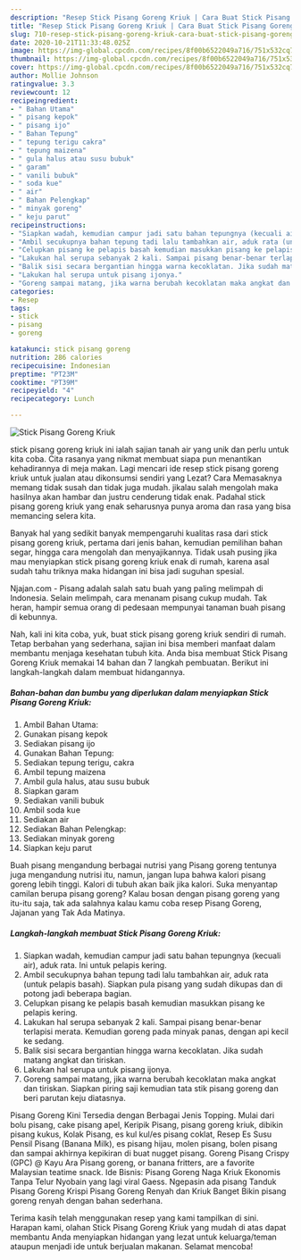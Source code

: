```yaml
---
description: "Resep Stick Pisang Goreng Kriuk | Cara Buat Stick Pisang Goreng Kriuk Yang Bisa Manjain Lidah"
title: "Resep Stick Pisang Goreng Kriuk | Cara Buat Stick Pisang Goreng Kriuk Yang Bisa Manjain Lidah"
slug: 710-resep-stick-pisang-goreng-kriuk-cara-buat-stick-pisang-goreng-kriuk-yang-bisa-manjain-lidah
date: 2020-10-21T11:33:48.025Z
image: https://img-global.cpcdn.com/recipes/8f00b6522049a716/751x532cq70/stick-pisang-goreng-kriuk-foto-resep-utama.jpg
thumbnail: https://img-global.cpcdn.com/recipes/8f00b6522049a716/751x532cq70/stick-pisang-goreng-kriuk-foto-resep-utama.jpg
cover: https://img-global.cpcdn.com/recipes/8f00b6522049a716/751x532cq70/stick-pisang-goreng-kriuk-foto-resep-utama.jpg
author: Mollie Johnson
ratingvalue: 3.3
reviewcount: 12
recipeingredient:
- " Bahan Utama"
- " pisang kepok"
- " pisang ijo"
- " Bahan Tepung"
- " tepung terigu cakra"
- " tepung maizena"
- " gula halus atau susu bubuk"
- " garam"
- " vanili bubuk"
- " soda kue"
- " air"
- " Bahan Pelengkap"
- " minyak goreng"
- " keju parut"
recipeinstructions:
- "Siapkan wadah, kemudian campur jadi satu bahan tepungnya (kecuali air), aduk rata. Ini untuk pelapis kering."
- "Ambil secukupnya bahan tepung tadi lalu tambahkan air, aduk rata (untuk pelapis basah). Siapkan pula pisang yang sudah dikupas dan di potong jadi beberapa bagian."
- "Celupkan pisang ke pelapis basah kemudian masukkan pisang ke pelapis kering."
- "Lakukan hal serupa sebanyak 2 kali. Sampai pisang benar-benar terlapisi merata. Kemudian goreng pada minyak panas, dengan api kecil ke sedang."
- "Balik sisi secara bergantian hingga warna kecoklatan. Jika sudah matang angkat dan tiriskan."
- "Lakukan hal serupa untuk pisang ijonya."
- "Goreng sampai matang, jika warna berubah kecoklatan maka angkat dan tiriskan. Siapkan piring saji kemudian tata stik pisang goreng dan beri parutan keju diatasnya."
categories:
- Resep
tags:
- stick
- pisang
- goreng

katakunci: stick pisang goreng 
nutrition: 286 calories
recipecuisine: Indonesian
preptime: "PT23M"
cooktime: "PT39M"
recipeyield: "4"
recipecategory: Lunch

---
```



![Stick Pisang Goreng Kriuk](https://img-global.cpcdn.com/recipes/8f00b6522049a716/751x532cq70/stick-pisang-goreng-kriuk-foto-resep-utama.jpg)


stick pisang goreng kriuk ini ialah sajian tanah air yang unik dan perlu untuk kita coba. Cita rasanya yang nikmat membuat siapa pun menantikan kehadirannya di meja makan.
Lagi mencari ide resep stick pisang goreng kriuk untuk jualan atau dikonsumsi sendiri yang Lezat? Cara Memasaknya memang tidak susah dan tidak juga mudah. jikalau salah mengolah maka hasilnya akan hambar dan justru cenderung tidak enak. Padahal stick pisang goreng kriuk yang enak seharusnya punya aroma dan rasa yang bisa memancing selera kita.

Banyak hal yang sedikit banyak mempengaruhi kualitas rasa dari stick pisang goreng kriuk, pertama dari jenis bahan, kemudian pemilihan bahan segar, hingga cara mengolah dan menyajikannya. Tidak usah pusing jika mau menyiapkan stick pisang goreng kriuk enak di rumah, karena asal sudah tahu triknya maka hidangan ini bisa jadi suguhan spesial.

Njajan.com - Pisang adalah salah satu buah yang paling melimpah di Indonesia. Selain melimpah, cara menanam pisang cukup mudah. Tak heran, hampir semua orang di pedesaan mempunyai tanaman buah pisang di kebunnya.


Nah, kali ini kita coba, yuk, buat stick pisang goreng kriuk sendiri di rumah. Tetap berbahan yang sederhana, sajian ini bisa memberi manfaat dalam membantu menjaga kesehatan tubuh kita. Anda bisa membuat Stick Pisang Goreng Kriuk memakai 14 bahan dan 7 langkah pembuatan. Berikut ini langkah-langkah dalam membuat hidangannya.

<!--inarticleads1-->

##### Bahan-bahan dan bumbu yang diperlukan dalam menyiapkan Stick Pisang Goreng Kriuk:

1. Ambil  Bahan Utama:
1. Gunakan  pisang kepok
1. Sediakan  pisang ijo
1. Gunakan  Bahan Tepung:
1. Sediakan  tepung terigu, cakra
1. Ambil  tepung maizena
1. Ambil  gula halus, atau susu bubuk
1. Siapkan  garam
1. Sediakan  vanili bubuk
1. Ambil  soda kue
1. Sediakan  air
1. Sediakan  Bahan Pelengkap:
1. Sediakan  minyak goreng
1. Siapkan  keju parut


Buah pisang mengandung berbagai nutrisi yang Pisang goreng tentunya juga mengandung nutrisi itu, namun, jangan lupa bahwa kalori pisang goreng lebih tinggi. Kalori di tubuh akan baik jika kalori. Suka menyantap camilan berupa pisang goreng? Kalau bosan dengan pisang goreng yang itu-itu saja, tak ada salahnya kalau kamu coba resep Pisang Goreng, Jajanan yang Tak Ada Matinya. 

<!--inarticleads2-->

##### Langkah-langkah membuat Stick Pisang Goreng Kriuk:

1. Siapkan wadah, kemudian campur jadi satu bahan tepungnya (kecuali air), aduk rata. Ini untuk pelapis kering.
1. Ambil secukupnya bahan tepung tadi lalu tambahkan air, aduk rata (untuk pelapis basah). Siapkan pula pisang yang sudah dikupas dan di potong jadi beberapa bagian.
1. Celupkan pisang ke pelapis basah kemudian masukkan pisang ke pelapis kering.
1. Lakukan hal serupa sebanyak 2 kali. Sampai pisang benar-benar terlapisi merata. Kemudian goreng pada minyak panas, dengan api kecil ke sedang.
1. Balik sisi secara bergantian hingga warna kecoklatan. Jika sudah matang angkat dan tiriskan.
1. Lakukan hal serupa untuk pisang ijonya.
1. Goreng sampai matang, jika warna berubah kecoklatan maka angkat dan tiriskan. Siapkan piring saji kemudian tata stik pisang goreng dan beri parutan keju diatasnya.


Pisang Goreng Kini Tersedia dengan Berbagai Jenis Topping. Mulai dari bolu pisang, cake pisang apel, Keripik Pisang, pisang goreng kriuk, dibikin pisang kukus, Kolak Pisang, es kul kul/es pisang coklat, Resep Es Susu Pensil Pisang (Banana Milk), es pisang hijau, molen pisang, bolen pisang dan sampai akhirnya kepikiran di buat nugget pisang. Goreng Pisang Crispy (GPC) @ Kayu Ara Pisang goreng, or banana fritters, are a favorite Malaysian teatime snack. Ide Bisnis: Pisang Goreng Naga Kriuk Ekonomis Tanpa Telur Nyobain yang lagi viral Gaess. Ngepasin ada pisang Tanduk Pisang Goreng Krispi Pisang Goreng Renyah dan Kriuk Banget Bikin pisang goreng renyah dengan bahan sederhana. 

Terima kasih telah menggunakan resep yang kami tampilkan di sini. Harapan kami, olahan Stick Pisang Goreng Kriuk yang mudah di atas dapat membantu Anda menyiapkan hidangan yang lezat untuk keluarga/teman ataupun menjadi ide untuk berjualan makanan. Selamat mencoba!
